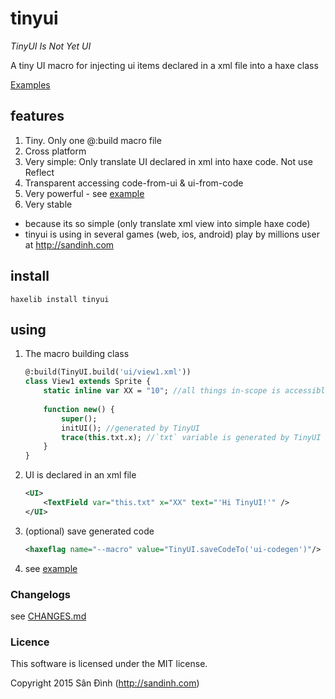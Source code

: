 # tinyui
_TinyUI Is Not Yet UI_

A tiny UI macro for injecting ui items declared in a xml file into a haxe class

[Examples](http://tinyui.sandinh.com)

## features
1. Tiny. Only one @:build macro file
2. Cross platform
3. Very simple: Only translate UI declared in xml into haxe code. Not use Reflect
4. Transparent accessing code-from-ui & ui-from-code
5. Very powerful - see [example](http://tinyui.sandinh.com)
6. Very stable
  - because its so simple (only translate xml view into simple haxe code)
  - tinyui is using in several games (web, ios, android) play by millions user at http://sandinh.com 

## install
```
haxelib install tinyui
```

## using
1. The macro building class
    ```haxe
    @:build(TinyUI.build('ui/view1.xml'))
    class View1 extends Sprite {
        static inline var XX = "10"; //all things in-scope is accessible in xml
        
        function new() {
            super();
            initUI(); //generated by TinyUI
            trace(this.txt.x); //`txt` variable is generated by TinyUI
        }
    }
    ```

2. UI is declared in an xml file
    ```xml
    <UI>
        <TextField var="this.txt" x="XX" text="'Hi TinyUI!'" />
    </UI>
    ```

3. (optional) save generated code
    ```xml
    <haxeflag name="--macro" value="TinyUI.saveCodeTo('ui-codegen')"/>
    ```

4. see [example](http://tinyui.sandinh.com)

### Changelogs
see [CHANGES.md](CHANGES.md)

### Licence
This software is licensed under the MIT license.

Copyright 2015 Sân Đình (http://sandinh.com)
